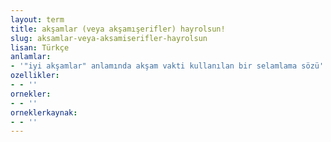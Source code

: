 ```yaml
---
layout: term
title: akşamlar (veya akşamışerifler) hayrolsun!
slug: aksamlar-veya-aksamiserifler-hayrolsun
lisan: Türkçe
anlamlar:
- '"iyi akşamlar" anlamında akşam vakti kullanılan bir selamlama sözü'
ozellikler:
- - ''
ornekler:
- - ''
orneklerkaynak:
- - ''
---
```

